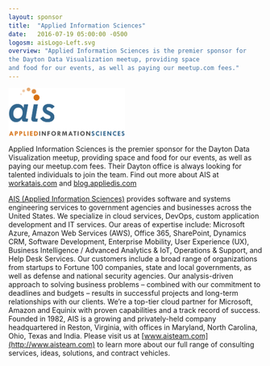 ```yaml
---
layout: sponsor
title:  "Applied Information Sciences"
date:   2016-07-19 05:00:00 -0500
logosm: aisLogo-Left.svg
overview: "Applied Information Sciences is the premier sponsor for
the Dayton Data Visualization meetup, providing space
and food for our events, as well as paying our meetup.com fees."
---
```


<img alt="Applied Information Sciences" src="/images/sponsors/aisLogo-Left.svg" height="96" />

Applied Information Sciences is the premier sponsor for the Dayton Data Visualization
meetup, providing space and food for our events, as well as paying our meetup.com fees.
Their Dayton office is always looking for talented individuals to join the team.
Find out more about AIS at
[workatais.com](http://workatais.com)
and
[blog.appliedis.com](http://blog.appliedis.com)

[AIS (Applied Information Sciences)](http://appliedis.com)
provides software and systems engineering services to government agencies and businesses across the United States. We specialize in cloud services, DevOps, custom application development and IT services. Our areas of expertise include: Microsoft Azure, Amazon Web Services (AWS), Office 365, SharePoint, Dynamics CRM, Software Development, Enterprise Mobility, User Experience (UX), Business Intelligence / Advanced Analytics & IoT, Operations & Support, and Help Desk Services. Our customers include a broad range of organizations from startups to Fortune 100 companies, state and local governments, as well as defense and national security agencies. Our analysis-driven approach to solving business problems – combined with our commitment to deadlines and budgets – results in successful projects and long-term relationships with our clients. We’re a top-tier cloud partner for Microsoft, Amazon and Equinix with proven capabilities and a track record of success. Founded in 1982, AIS is a growing and privately-held company headquartered in Reston, Virginia, with offices in Maryland, North Carolina, Ohio, Texas and India. Please visit us at [www.aisteam.com](http://www.aisteam.com) to learn more about our full range of consulting services, ideas, solutions, and contract vehicles.
